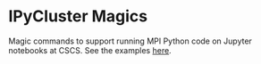 # IPyCluster Magics

Magic commands to support running MPI Python code on Jupyter notebooks at CSCS.
See the examples [here](https://github.com/eth-cscs/ipcluster_magic/tree/master/examples).
